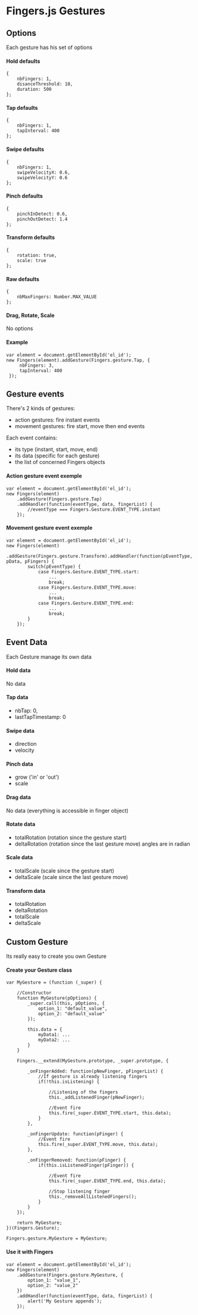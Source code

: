 
# Fingers.js Gestures

## Options
Each gesture has his set of options

#### Hold defaults
    {
        nbFingers: 1,
        disanceThreshold: 10,
        duration: 500
    };

#### Tap defaults
    {
        nbFingers: 1,
        tapInterval: 400
    };

#### Swipe defaults
    {
        nbFingers: 1,
        swipeVelocityX: 0.6,
        swipeVelocityY: 0.6
    };

#### Pinch defaults
    {
        pinchInDetect: 0.6,
        pinchOutDetect: 1.4
    };

#### Transform defaults
    {
        rotation: true,
        scale: true
    };

#### Raw defaults
    {
        nbMaxFingers: Number.MAX_VALUE
    };

#### Drag, Rotate, Scale
No options

#### Example
    var element = document.getElementById('el_id');
    new Fingers(element).addGesture(Fingers.gesture.Tap, {
         nbFingers: 3,
         tapInterval: 400
     });


## Gesture events
There's 2 kinds of gestures:

- action gestures: fire instant events
- movement gestures: fire start, move then end events

Each event contains:

- its type (instant, start, move, end)
- its data (specific for each gesture)
- the list of concerned Fingers objects

#### Action gesture event exemple
    var element = document.getElementById('el_id');
    new Fingers(element)
        .addGesture(Fingers.gesture.Tap)
        .addHandler(function(eventType, data, fingerList) {
            //eventType === Fingers.Gesture.EVENT_TYPE.instant
        });

#### Movement gesture event exemple
    var element = document.getElementById('el_id');
    new Fingers(element)
        .addGesture(Fingers.gesture.Transform).addHandler(function(pEventType, pData, pFingers) {
            switch(pEventType) {
                case Fingers.Gesture.EVENT_TYPE.start:
                    ...
                    break;
                case Fingers.Gesture.EVENT_TYPE.move:
                    ...
                    break;
                case Fingers.Gesture.EVENT_TYPE.end:
                    ...
                    break;
            }
        });

## Event Data
Each Gesture manage its own data

#### Hold data
No data

#### Tap data
- nbTap: 0,
- lastTapTimestamp: 0

#### Swipe data
- direction
- velocity

#### Pinch data
- grow ('in' or 'out')
- scale

#### Drag data
No data (everything is accessible in finger object)

#### Rotate data
- totalRotation (rotation since the gesture start)
- deltaRotation (rotation since the last gesture move)
angles are in radian

#### Scale data
- totalScale (scale since the gesture start)
- deltaScale (scale since the last gesture move)

#### Transform data
- totalRotation
- deltaRotation
- totalScale
- deltaScale

## Custom Gesture
Its really easy to create you own Gesture

#### Create your Gesture class
    var MyGesture = (function (_super) {

        //Constructor
        function MyGesture(pOptions) {
            _super.call(this, pOptions, {
                option_1: "default_value",
                option_2: "default_value"
            });

            this.data = {
                myData1: ...
                myData2: ...
            }
        }

        Fingers.__extend(MyGesture.prototype, _super.prototype, {

            _onFingerAdded: function(pNewFinger, pFingerList) {
                //If gesture is already listening fingers
                if(!this.isListening) {

                    //Listening of the fingers
                    this._addListenedFinger(pNewFinger);

                    //Event fire
                    this.fire(_super.EVENT_TYPE.start, this.data);
                }
            },

            _onFingerUpdate: function(pFinger) {
                //Event fire
                this.fire(_super.EVENT_TYPE.move, this.data);
            },

            _onFingerRemoved: function(pFinger) {
                if(this.isListenedFinger(pFinger)) {

                    //Event fire
                    this.fire(_super.EVENT_TYPE.end, this.data);

                    //Stop listening finger
                    this._removeAllListenedFingers();
                }
            }
        });

        return MyGesture;
    })(Fingers.Gesture);

    Fingers.gesture.MyGesture = MyGesture;

#### Use it with Fingers
    var element = document.getElementById('el_id');
    new Fingers(element)
        .addGesture(Fingers.gesture.MyGesture, {
            option_1: "value_1",
            option_2: "value_2"
        })
        .addHandler(function(eventType, data, fingerList) {
            alert('My Gesture appends');
        });
